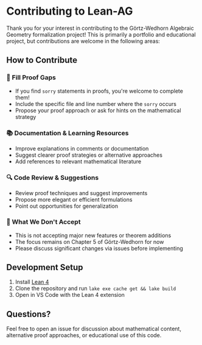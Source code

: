 # Contributing to Lean-AG

Thank you for your interest in contributing to the Görtz-Wedhorn Algebraic Geometry formalization project! This is primarily a portfolio and educational project, but contributions are welcome in the following areas:

## How to Contribute

### 🔧 Fill Proof Gaps
- If you find `sorry` statements in proofs, you're welcome to complete them!
- Include the specific file and line number where the `sorry` occurs
- Propose your proof approach or ask for hints on the mathematical strategy


### 📚 Documentation & Learning Resources
- Improve explanations in comments or documentation
- Suggest clearer proof strategies or alternative approaches
- Add references to relevant mathematical literature

### 🔍 Code Review & Suggestions
- Review proof techniques and suggest improvements
- Propose more elegant or efficient formulations
- Point out opportunities for generalization

### 🚫 What We Don't Accept
- This is not accepting major new features or theorem additions
- The focus remains on Chapter 5 of Görtz-Wedhorn for now
- Please discuss significant changes via issues before implementing

## Development Setup

1. Install [Lean 4](https://leanprover-community.github.io/get_started.html)
2. Clone the repository and run `lake exe cache get && lake build`
3. Open in VS Code with the Lean 4 extension

## Questions?

Feel free to open an issue for discussion about mathematical content, alternative proof approaches, or educational use of this code.

